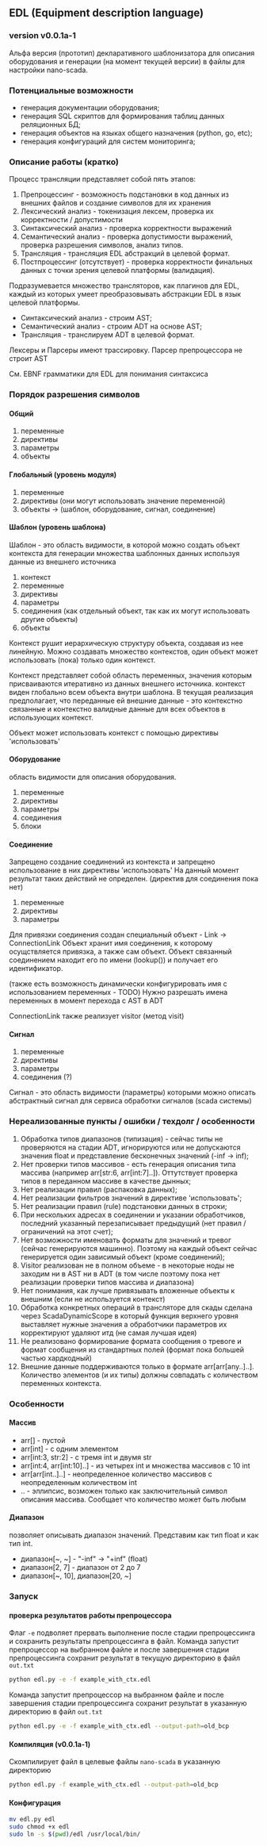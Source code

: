 ## EDL (Equipment description language)
### version v0.0.1a-1
Альфа версия (прототип) декларативного шаблонизатора для описания оборудования и генерации
(на момент текущей версии) в файлы для настройки nano-scada.

### Потенциальные возможности
* генерация документации оборудования;
* генерация SQL скриптов для формирования таблиц данных реляционных БД;
* генерация объектов на языках общего назначения (python, go, etc);
* генерация конфигураций для систем мониторинга;

### Описание работы (кратко)
Процесс трансляции представляет собой пять этапов:
1. Препроцессинг - возможность подстановки в код данных из внешних файлов и создание символов для их хранения  
2. Лексический анализ - токенизация лексем, проверка их корректности / допустимости
3. Синтаксический анализ - проверка корректности выражений
4. Семантический анализ - проверка допустимости выражений, проверка разрешения символов, анализ типов.
5. Трансляция - трансляция EDL абстракций в целевой формат.
6. Постпроцессинг (отсутствует) - проверка корректности финальных данных с точки зрения целевой платформы (валидация).

Подразумевается множество трансляторов, как плагинов для EDL, каждый из которых умеет
преобразовывать абстракции EDL в язык целевой платформы.

* Синтаксический анализ - строим AST;  
* Семантический анализ - строим ADT на основе AST;  
* Трансляция - транслируем ADT в целевой формат.

Лексеры и Парсеры имеют трассировку. Парсер препроцессора не строит AST

См. EBNF грамматики для EDL для понимания синтаксиса

### Порядок разрешения символов
#### Общий
1. переменные
2. директивы
3. параметры
4. объекты

#### Глобальный (уровень модуля)
1. переменные
2. директивы (они могут использовать значение переменной)
3. объекты -> (шаблон, оборудование, сигнал, соединение)

#### Шаблон (уровень шаблона)
Шаблон - это область видимости, в которой можно создать объект контекста для
генерации множества шаблонных данных используя данные из внешнего источника
1. контекст
2. переменные
3. директивы
4. параметры
5. соединения (как отдельный объект, так как их могут использовать другие объекты)
5. объекты

Контекст рушит иерархическую структуру объекта, создавая из нее линейную.
Можно создавать множество контекстов, один объект может использовать (пока) только один контекст.

Контекст представляет собой область переменных, значения которым присваиваются итеративно из данных внешнего источника.
контекст виден глобально всем объекта внутри шаблона. В текущая реализация предполагает, что переданные ей внешние данные - это
контекстно связанные и контекстно валидные данные для всех объектов в использующих контекст.

Объект может использовать контекст с помощью директивы 'использовать'

#### Оборудование
область видимости для описания оборудования.
1. переменные
2. директивы
3. параметры
4. соединения
5. блоки

#### Соединение
Запрещено создание соединений из контекста и запрещено использование в них директивы 'использовать'
На данный момент результат таких действий не определен.
(директив для соединения пока нет)
1. переменные
2. директивы
3. параметры

Для привязки соединения создан специальный объект - Link -> ConnectionLink
Объект хранит имя соединения, к которому осущствляется привязка, а также сам объект.
Объект связанный соединением находит его по имени (lookup()) и получает его идентификатор.

(также есть возможность динамически конфигурировать имя с использованием переменных - TODO)
Нужно разрешать имена переменных в момент перехода с AST в ADT

ConnectionLink также реализует visitor (метод visit)

#### Сигнал
1. переменные
2. директивы
3. параметры
4. соединения (?)

Сигнал - это область видимости (параметры) которыми можно описать абстрактный сигнал для
сервиса обработки сигналов (scada системы)

### Нереализованные пункты / ошибки / техдолг / особенности
1. Обработка типов диапазонов (типизация) - сейчас типы не проверяются на стадии ADT, игнорируются или не допускаются значения float и
    представление бесконечных значений (-inf -> inf);
2. Нет проверки типов массивов - есть генерация описания типа массива (например arr[str:6, arr[int:7]..]). Оттутствует проверка типов в переданном массиве 
в качестве дынных;
3. Нет реализации правил (распаковка данных);
4. Нет реализации фильтров значений в директиве 'использовать';
5. Нет реализации правил (rule) подстановки данных в строки;
6. При нескольких адресах в соединении и указании обработчиков, последний указанный перезаписывает предыдущий (нет правил / ограничений на этот счет);
7. Нет возможности именовать форматы для значений и тревог (сейчас генерируются машинно). Поэтому на каждый объект сейчас генерируется один зависимый объект (кроме соединений);
8. Visitor реализован не в полном объеме - в некоторые ноды не заходим ни в AST ни в ADT (в том числе поэтому пока нет реализации проверки типов массива и диапазона)
9. Нет понимания, как лучше привязывать вложенные объекты к внешним (если не используется контекст)
10. Обработка конкретных операций в трансляторе для скады сделана через ScadaDynamicScope в который функция верхнего уровня выставляет нужные значения а обработчики параметров их корректируют удаляют итд (не самая лучшая идея)
11. Не реализовано формирование формата сообщения о тревоге и формат сообщения из стандартных полей (формат пока большей частью хардкодный)
12. Внешние данные поддерживаются только в формате arr[arr[any..]..]. Количество элементов (и их типы) должны совпадать с количеством переменных контекста.

### Особенности
#### Массив
* arr[] - пустой  
* arr[int] - с одним элементом  
* arr[int:3, str:2] - с тремя int и двумя str  
* arr[int:4, arr[int:10]..] - из четырех int и множества массивов с 10 int  
* arr[arr[int..]..] - неопределенное количество массивов с неопределенным количеством int
* .. - эллипсис, возможен только как заключительный символ описания массива. Сообщает что количество может быть любым

#### Диапазон
позволяет описывать диапазон значений.
Представим как тип float и как тип int.  

* диапазон[~, ~] - "-inf" -> "+inf" (float)  
* диапазон[2, 7] - диапазон от 2 до 7   
* диапазон[~, 10], диапазон[20, ~]  

### Запуск
#### проверка результатов работы препроцессора
Флаг `-e` подволяет прервать выполнение после стадии препроцессинга и сохранить результаты препроцессинга в файл.
Команда запустит препроцессор на выбранном файле и после завершения стадии препроцессинга сохранит результат в текущую директорию в файл `out.txt`
```bash
python edl.py -e -f example_with_ctx.edl
```  
Команда запустит препроцессор на выбранном файле и после завершения стадии препроцессинга сохранит результат в указанную директорию в файл `out.txt`
```bash
python edl.py -e -f example_with_ctx.edl --output-path=old_bcp
```

#### Компиляция (v0.0.1a-1)
Скомпилирует файл в целевые файлы `nano-scada` в указанную директорию
```bash
python edl.py -f example_with_ctx.edl --output-path=old_bcp
```

#### Конфигурация
```bash
mv edl.py edl
sudo chmod +x edl
sudo ln -s $(pwd)/edl /usr/local/bin/
```